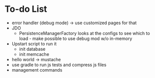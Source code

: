 # To-do List

*   error handler (debug mode) -> use customized pages for that 
*   JDO
    * PersistenceManagerFactory looks at the configs to see which to load - make possible to use debug mod w/o in-memory
*   Upstart script to run it
    *   init database
    *   init memcache
*   hello world -> mustache
*   use gradle to run js tests and compress js files
*   management commands

